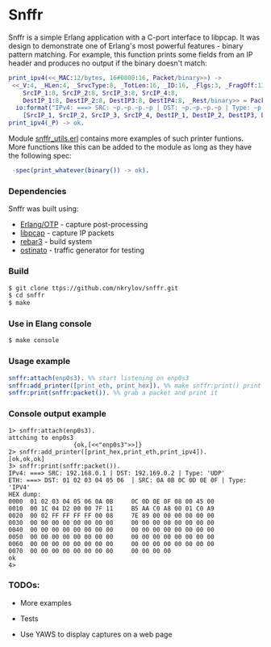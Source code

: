 # Snffr 

Snffr is a simple Erlang application with a C-port interface to libpcap. It was design to demonstrate one of Erlang's most powerful features - binary pattern matching. For example, this function prints some fields from an IP header and produces no output if the binary doesn't match:

```erlang
print_ipv4(<<_MAC:12/bytes, 16#0800:16, Packet/binary>>) ->
 <<_V:4, _HLen:4, _SrvcType:8, _TotLen:16, _ID:16, _Flgs:3, _FragOff:13, _TTL:8, Proto:8, _HdrChkSum:16,
    SrcIP_1:8, SrcIP_2:8, SrcIP_3:8, SrcIP_4:8,
    DestIP_1:8, DestIP_2:8, DestIP3:8, DestIP4:8, _Rest/binary>> = Packet,
  io:format("IPv4: ===> SRC: ~p.~p.~p.~p | DST: ~p.~p.~p.~p | Type: ~p ~n",
    [SrcIP_1, SrcIP_2, SrcIP_3, SrcIP_4, DestIP_1, DestIP_2, DestIP3, DestIP4, l4(Proto)]);
print_ipv4(_P) -> ok.
```

Module [snffr_utils.erl] contains more examples of such printer funtions. More functions like this can be added to the module as long as they have the following spec:

```erlang
 -spec(print_whatever(binary()) -> ok).
```

### Dependencies

Snffr was built using:
* [Erlang/OTP] - capture post-processing  
* [libpcap] - capture IP packets
* [rebar3] - build system
* [ostinato] - traffic generator for testing

### Build

```sh
$ git clone ttps://github.com/nkrylov/snffr.git 
$ cd snffr
$ make
```

### Use in Elang console
```sh
$ make console
```

### Usage example

```erlang
snffr:attach(enp0s3). %% start listening on enp0s3
snffr:add_printer([print_eth, print_hex]). %% make snffr:print() print Ethernet header and HEX dump
snffr:print(snffr:packet()). %% grab a packet and print it
```

### Console output example

```code
1> snffr:attach(enp0s3).
attching to enp0s3
                  {ok,[<<"enp0s3">>]}
2> snffr:add_printer([print_hex,print_eth,print_ipv4]).
[ok,ok,ok]
3> snffr:print(snffr:packet()).
IPv4: ===> SRC: 192.168.0.1 | DST: 192.169.0.2 | Type: 'UDP' 
ETH: ===> DST: 01 02 03 04 05 06  | SRC: 0A 0B 0C 0D 0E 0F | Type: 'IPV4' 
HEX dump:
0000  01 02 03 04 05 06 0A 0B     0C 0D 0E 0F 08 00 45 00 
0010  00 1C 04 D2 00 00 7F 11     B5 AA C0 A8 00 01 C0 A9 
0020  00 02 FF FF FF FF 00 08     7E 89 00 00 00 00 00 00 
0030  00 00 00 00 00 00 00 00     00 00 00 00 00 00 00 00 
0040  00 00 00 00 00 00 00 00     00 00 00 00 00 00 00 00 
0050  00 00 00 00 00 00 00 00     00 00 00 00 00 00 00 00 
0060  00 00 00 00 00 00 00 00     00 00 00 00 00 00 00 00 
0070  00 00 00 00 00 00 00 00     00 00 00 00 
ok
4>
```
### TODOs:

 - More examples
 - Tests
 - Use YAWS to display captures on a web page


   [Erlang/OTP]: <http://http://www.erlang.org/>
   [libpcap]: <http://www.tcpdump.org/release/libpcap-1.7.4.tar.gz>
   [rebar3]: <https://www.rebar3.org/>
   [git-repo-url]: <https://github.com/nkrylov/snffr.git>
   [ostinato]: <http://ostinato.org/>
   [snffr_utils.erl]: <https://github.com/nkrylov/snffr/blob/master/src/snffr_utils.erl> 
